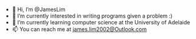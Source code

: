 - 👋 Hi, I’m @JamesLim
- 👀 I’m currently interested in writing programs given a problem :)
- 🌱 I’m currently learning computer science at the University of Adelaide
- 📫 You can reach me at james.lim2002@Outlook.com

<!---
Jaammmees/Jaammmees is a ✨ special ✨ repository because its `README.md` (this file) appears on your GitHub profile.
You can click the Preview link to take a look at your changes.
--->
